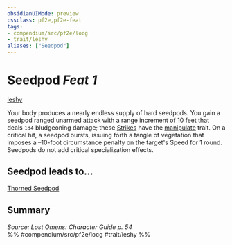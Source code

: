 ```yaml
---
obsidianUIMode: preview
cssclass: pf2e,pf2e-feat
tags:
- compendium/src/pf2e/locg
- trait/leshy
aliases: ["Seedpod"]
---
```

# Seedpod  *Feat 1*  
[leshy](rules/traits/leshy-b1.md "Leshy Ancestry & Heritage Trait")  


Your body produces a nearly endless supply of hard seedpods. You gain a seedpod ranged unarmed attack with a range increment of 10 feet that deals `1d4` bludgeoning damage; these [Strikes](rules/actions/strike.md) have the [manipulate](rules/traits/manipulate.md "Manipulate General Trait") trait. On a critical hit, a seedpod bursts, issuing forth a tangle of vegetation that imposes a –10-foot circumstance penalty on the target's Speed for 1 round. Seedpods do not add critical specialization effects.

## Seedpod leads to...

[Thorned Seedpod](compendium/feats/thorned-seedpod-loag.md)

## Summary

*Source: Lost Omens: Character Guide p. 54*  
%% #compendium/src/pf2e/locg #trait/leshy %%